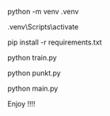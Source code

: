 python -m venv .venv

.venv\Scripts\activate

pip install -r requirements.txt

python train.py

python punkt.py

python main.py

Enjoy !!!!
